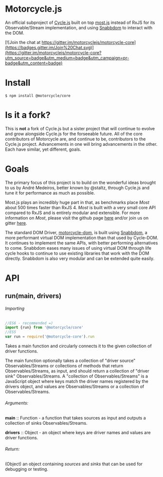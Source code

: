 # Motorcycle.js

 An official subproject of [Cycle.js](http://cycle.js.org) built on top [most.js](https://github.com/cujojs/most) instead of RxJS for its Observable/Stream implementation, and using [Snabbdom](https://github.com/paldepind/snabbdom) to interact with the DOM.

[![Join the chat at https://gitter.im/motorcyclejs/motorcycle-core](https://badges.gitter.im/Join%20Chat.svg)](https://gitter.im/motorcyclejs/motorcycle-core?utm_source=badge&utm_medium=badge&utm_campaign=pr-badge&utm_content=badge)

# Install
```
$ npm install @motorcycle/core
```

# Is it a fork?

This is **not** a fork of Cycle.js but a sister project that will continue to evolve and grow alongside Cycle.js for the forseeable future. All of the core contributors of Motorcycle are, and continue to be, contributors to the Cycle.js project. Advancements in one will bring advancements in the other. Each have similar, yet different, goals.

# Goals

The primary focus of this project is to build on the wonderful ideas brought to us by André Medeiros, better known by @staltz, through Cycle.js and tune it for performance as much as possible.

 Most.js plays an incredibly huge part in that, as benchmarks place *Most* about 500 times faster than RxJS 4. *Most* is built with a very small core API compared to RxJS and is entirely modular and extensible. For more information on *Most*, please visit the github page [here](https://github.com/cujojs/most) and/or join us on gitter [here](https://gitter.im/cujojs/most).

The standard DOM Driver, [motorcycle-dom](https://github.com/motorcyclejs/motorcycle-dom), is built using [Snabbdom](https://github.com/paldepind/snabbdom), a more performant virtual DOM implementation than that used by Cycle-DOM. It continues to implement the same APIs, with better performing alternatives to come. Snabbdom eases many issues of using virtual DOM through life cycle hooks to continue to use existing libraries that work with the DOM directly. Snabbdom is also very modular and can be extended quite easily.

# API

## run(main, drivers)

###### Importing
```js
//ES6 - recommended =)
import {run} from '@motorcycle/core'
//ES5
var run = require('@motorcycle-core').run
```

Takes a main function and circularly connects it to the given collection of driver functions.

The main function optionally takes a collection of "driver source" Observables/Streams or collections of methods that return Observables/Streams, as input, and should return a collection of "driver sink" Observables/Streams. A "collection of Observables/Streams" is a JavaScript object where keys match the driver names registered by the drivers object, and values are Observables/Streams or a collection of Observables/Streams.

###### Arguments:

**main** :: Function - a function that takes sources as input and outputs a collection of sinks Observables/Streams.

**drivers** :: Object - an object where keys are driver names and values are driver functions.

###### Return:

(Object) an object containing *sources* and *sinks* that can be used for debugging or testing.
